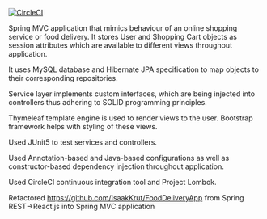 [![CircleCI](https://circleci.com/gh/IsaakKrut/deliveryapp.svg?style=svg)](https://circleci.com/gh/IsaakKrut/deliveryapp)


Spring MVC application that mimics behaviour of an online shopping service or food delivery. It stores User and
Shopping Cart objects as session attributes which are available to different views throughout application.

It uses MySQL database and Hibernate JPA specification to map objects to their corresponding repositories.

Service layer implements custom interfaces, which are being injected into controllers thus adhering to
SOLID programming principles.

Thymeleaf template engine is used to render views to the user. Bootstrap framework helps with styling of these views.

Used JUnit5 to test services and controllers.

Used Annotation-based and Java-based configurations as well as constructor-based dependency injection 
throughout application.

Used CircleCI continuous integration tool and Project Lombok.

Refactored https://github.com/IsaakKrut/FoodDeliveryApp from Spring REST->React.js into Spring MVC application